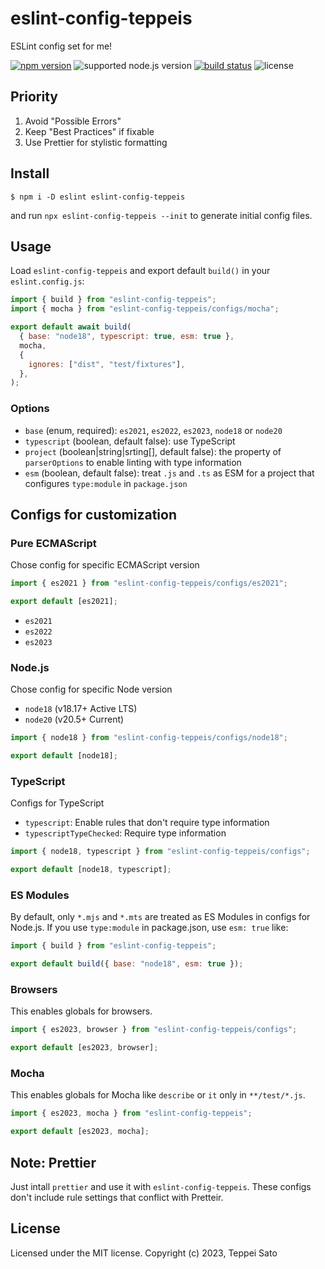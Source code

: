 # eslint-config-teppeis

ESLint config set for me!

[![npm version][npm-image]][npm-url]
![supported node.js version][node-version]
[![build status][ci-image]][ci-url]
![license][license]

## Priority

1.  Avoid "Possible Errors"
2.  Keep "Best Practices" if fixable
3.  Use Prettier for stylistic formatting

## Install

```console
$ npm i -D eslint eslint-config-teppeis
```

and run `npx eslint-config-teppeis --init` to generate initial config files.

## Usage

Load `eslint-config-teppeis` and export default `build()` in your `eslint.config.js`:

```js
import { build } from "eslint-config-teppeis";
import { mocha } from "eslint-config-teppeis/configs/mocha";

export default await build(
  { base: "node18", typescript: true, esm: true },
  mocha,
  {
    ignores: ["dist", "test/fixtures"],
  },
);
```

### Options

- `base` (enum, required): `es2021`, `es2022`, `es2023`, `node18` or `node20`
- `typescript` (boolean, default false): use TypeScript
- `project` (boolean|string|srting[], default false): the property of `parserOptions` to enable linting with type information
- `esm` (boolean, default false): treat `.js` and `.ts` as ESM for a project that configures `type:module` in `package.json`

## Configs for customization

### Pure ECMAScript

Chose config for specific ECMAScript version

```js
import { es2021 } from "eslint-config-teppeis/configs/es2021";

export default [es2021];
```

- `es2021`
- `es2022`
- `es2023`

### Node.js

Chose config for specific Node version

- `node18` (v18.17+ Active LTS)
- `node20` (v20.5+ Current)

```js
import { node18 } from "eslint-config-teppeis/configs/node18";

export default [node18];
```

### TypeScript

Configs for TypeScript

- `typescript`: Enable rules that don't require type information
- `typescriptTypeChecked`: Require type information

```js
import { node18, typescript } from "eslint-config-teppeis/configs";

export default [node18, typescript];
```

### ES Modules

By default, only `*.mjs` and `*.mts` are treated as ES Modules in configs for Node.js.
If you use `type:module` in package.json, use `esm: true` like:

```js
import { build } from "eslint-config-teppeis";

export default build({ base: "node18", esm: true });
```

### Browsers

This enables globals for browsers.

```js
import { es2023, browser } from "eslint-config-teppeis/configs";

export default [es2023, browser];
```

### Mocha

This enables globals for Mocha like `describe` or `it` only in `**/test/*.js`.

```js
import { es2023, mocha } from "eslint-config-teppeis";

export default [es2023, mocha];
```

## Note: Prettier

Just intall `prettier` and use it with `eslint-config-teppeis`.
These configs don't include rule settings that conflict with Pretteir.

## License

Licensed under the MIT license.
Copyright (c) 2023, Teppei Sato

[npm-image]: https://badgen.net/npm/v/eslint-config-teppeis?icon=npm&label=
[npm-url]: https://npmjs.org/package/eslint-config-teppeis
[ci-image]: https://github.com/teppeis/eslint-config-teppeis/workflows/ci/badge.svg
[ci-url]: https://github.com/teppeis/eslint-config-teppeis/actions?query=workflow%3A%22ci%22
[deps-image]: https://img.shields.io/librariesio/release/npm/eslint-config-teppeis
[deps-url]: https://libraries.io/npm/eslint-config-teppeis
[node-version]: https://badgen.net/npm/node/eslint-config-teppeis
[license]: https://badgen.net/npm/license/eslint-config-teppeis
